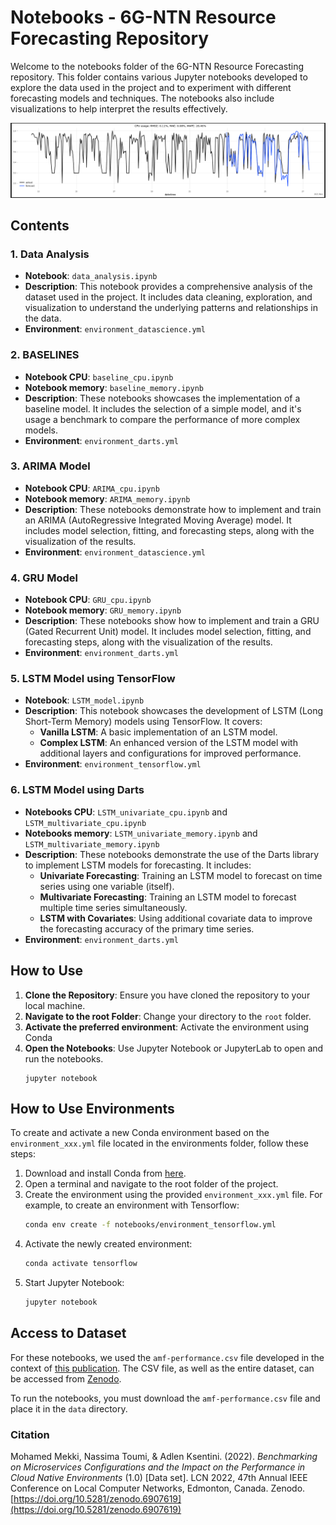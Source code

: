 # Notebooks - 6G-NTN Resource Forecasting Repository

Welcome to the notebooks folder of the 6G-NTN Resource Forecasting repository. This folder contains various Jupyter notebooks developed to explore the data used in the project and to experiment with different forecasting models and techniques. The notebooks also include visualizations to help interpret the results effectively.

![LSTM multivariate forecasting](../img/lstm-multivariate-forecasting.png)

## Contents

### 1. Data Analysis

- **Notebook**: `data_analysis.ipynb`
- **Description**: This notebook provides a comprehensive analysis of the dataset used in the project. It includes data cleaning, exploration, and visualization to understand the underlying patterns and relationships in the data.
- **Environment**: `environment_datascience.yml`

### 2. BASELINES

- **Notebook CPU**: `baseline_cpu.ipynb`
- **Notebook memory**: `baseline_memory.ipynb`
- **Description**: These notebooks showcases the implementation of a baseline model. It includes the selection of a simple model, and it's usage a benchmark to compare the performance of more complex models.
- **Environment**: `environment_darts.yml`

### 3. ARIMA Model

- **Notebook CPU**: `ARIMA_cpu.ipynb`
- **Notebook memory**: `ARIMA_memory.ipynb`
- **Description**: These notebooks demonstrate how to implement and train an ARIMA (AutoRegressive Integrated Moving Average) model. It includes model selection, fitting, and forecasting steps, along with the visualization of the results.
- **Environment**: `environment_datascience.yml`

### 4. GRU Model

- **Notebook CPU**: `GRU_cpu.ipynb`
- **Notebook memory**: `GRU_memory.ipynb`
- **Description**: These notebooks show how to implement and train a GRU (Gated Recurrent Unit) model. It includes model selection, fitting, and forecasting steps, along with the visualization of the results.
- **Environment**: `environment_darts.yml`

### 5. LSTM Model using TensorFlow

- **Notebook**: `LSTM_model.ipynb`
- **Description**: This notebook showcases the development of LSTM (Long Short-Term Memory) models using TensorFlow. It covers:
  - **Vanilla LSTM**: A basic implementation of an LSTM model.
  - **Complex LSTM**: An enhanced version of the LSTM model with additional layers and configurations for improved performance.
- **Environment**: `environment_tensorflow.yml`

### 6. LSTM Model using Darts

- **Notebooks CPU**: `LSTM_univariate_cpu.ipynb` and `LSTM_multivariate_cpu.ipynb`
- **Notebooks memory**: `LSTM_univariate_memory.ipynb` and `LSTM_multivariate_memory.ipynb`
- **Description**: These notebooks demonstrate the use of the Darts library to implement LSTM models for forecasting. It includes:
  - **Univariate Forecasting**: Training an LSTM model to forecast on time series using one variable (itself).
  - **Multivariate Forecasting**: Training an LSTM model to forecast multiple time series simultaneously.
  - **LSTM with Covariates**: Using additional covariate data to improve the forecasting accuracy of the primary time series.
- **Environment**: `environment_darts.yml`

## How to Use

1. **Clone the Repository**: Ensure you have cloned the repository to your local machine.
2. **Navigate to the root Folder**: Change your directory to the `root` folder.
3. **Activate the preferred environment**: Activate the environment using Conda
4. **Open the Notebooks**: Use Jupyter Notebook or JupyterLab to open and run the notebooks.
   ```
   jupyter notebook
   ```

## How to Use Environments

To create and activate a new Conda environment based on the `environment_xxx.yml` file located in the environments folder, follow these steps:

1. Download and install Conda from [here](https://docs.conda.io/en/latest/miniconda.html).
2. Open a terminal and navigate to the root folder of the project.
3. Create the environment using the provided `environment_xxx.yml` file. For example, to create an environment with Tensorflow:
    ```bash
    conda env create -f notebooks/environment_tensorflow.yml
    ```
4. Activate the newly created environment:
    ```bash
    conda activate tensorflow
    ```
5. Start Jupyter Notebook:
    ```bash
    jupyter notebook
    ```


## Access to Dataset

For these notebooks, we used the `amf-performance.csv` file developed in the context of [this publication](https://www.eurecom.fr/publication/6971).
The CSV file, as well as the entire dataset, can be accessed from [Zenodo](https://zenodo.org/records/6907619).

To run the notebooks, you must download the `amf-performance.csv` file and place it in the `data` directory.

### Citation
Mohamed Mekki, Nassima Toumi, & Adlen Ksentini. (2022). *Benchmarking on Microservices Configurations and the Impact on the Performance in Cloud Native Environments* (1.0) [Data set]. LCN 2022, 47th Annual IEEE Conference on Local Computer Networks, Edmonton, Canada. Zenodo. [https://doi.org/10.5281/zenodo.6907619](https://doi.org/10.5281/zenodo.6907619)

